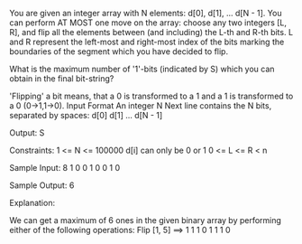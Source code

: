You are given an integer array with N elements: d[0], d[1], ... d[N - 1]. 
You can perform AT MOST one move on the array: choose any two integers [L, R], and flip all the elements between (and including) the L-th and R-th bits. L and R represent the left-most and right-most index of the bits marking the boundaries of the segment which you have decided to flip.

What is the maximum number of '1'-bits (indicated by S) which you can obtain in the final bit-string? 

'Flipping' a bit means, that a 0 is transformed to a 1 and a 1 is transformed to a 0 (0->1,1->0). 
Input Format 
An integer N 
Next line contains the N bits, separated by spaces: d[0] d[1] ... d[N - 1] 

Output: 
S 

Constraints: 
1 <= N <= 100000 
d[i] can only be 0 or 1 
0 <= L <= R < n 

Sample Input: 
8 
1 0 0 1 0 0 1 0 

Sample Output: 
6 

Explanation: 

We can get a maximum of 6 ones in the given binary array by performing either of the following operations: 
Flip [1, 5] ==> 1 1 1 0 1 1 1 0
